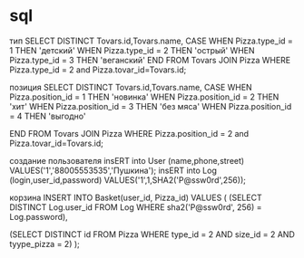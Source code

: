 # sql
тип
SELECT DISTINCT
Tovars.id,Tovars.name,
CASE 
WHEN Pizza.type_id = 1 THEN 'детский' 
WHEN Pizza.type_id = 2 THEN 'острый' 
WHEN Pizza.type_id = 3 THEN 'веганский' 
END  FROM Tovars 
JOIN Pizza
WHERE Pizza.type_id = 2 and Pizza.tovar_id=Tovars.id;


позиция
SELECT DISTINCT
Tovars.id,Tovars.name,
CASE 
WHEN Pizza.position_id = 1 THEN 'новинка' 
WHEN Pizza.position_id = 2 THEN 'хит' 
WHEN Pizza.position_id = 3 THEN 'без мяса'
WHEN Pizza.position_id = 4 THEN 'выгодно'

END  FROM Tovars 
JOIN Pizza
WHERE Pizza.position_id = 2 and Pizza.tovar_id=Tovars.id;

создание пользователя 
insERT into User (name,phone,street)
VALUES('1','88005553535','Пушкина');
insERT into Log (login,user_id,password)
VALUES('1',1,SHA2('P@ssw0rd',256));

корзина
INSERT INTO Basket(user_id, Pizza_id)
VALUES (
  (SELECT DISTINCT Log.user_id
  FROM Log
  WHERE sha2('P@ssw0rd', 256) = Log.password),
  
  (SELECT DISTINCT id
  FROM Pizza
  WHERE type_id = 2 AND size_id = 2 AND tyype_pizza = 2)
);
